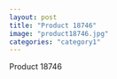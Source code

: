 ```yaml
---
layout: post
title: "Product 18746"
image: "product18746.jpg"
categories: "category1"
---
```

Product 18746

